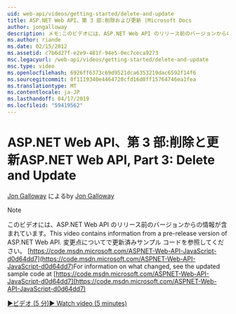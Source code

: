 ```yaml
---
uid: web-api/videos/getting-started/delete-and-update
title: ASP.NET Web API、第 3 部:削除および更新 |Microsoft Docs
author: jongalloway
description: メモ:このビデオには、ASP.NET Web API のリリース前のバージョンからの情報が含まれています。
ms.author: riande
ms.date: 02/15/2012
ms.assetid: c7b6d27f-e2e9-481f-94e5-0ec7ceca9273
msc.legacyurl: /web-api/videos/getting-started/delete-and-update
msc.type: video
ms.openlocfilehash: 6926ff6373c69d9521dca6353219dac6592f14f6
ms.sourcegitcommit: 0f1119340e4464720cfd16d0ff15764746ea1fea
ms.translationtype: MT
ms.contentlocale: ja-JP
ms.lasthandoff: 04/17/2019
ms.locfileid: "59419562"
---
```

# <a name="aspnet-web-api-part-3-delete-and-update"></a><span data-ttu-id="cf232-103">ASP.NET Web API、第 3 部:削除と更新</span><span class="sxs-lookup"><span data-stu-id="cf232-103">ASP.NET Web API, Part 3: Delete and Update</span></span>

<span data-ttu-id="cf232-104">[Jon Galloway](https://github.com/jongalloway) による</span><span class="sxs-lookup"><span data-stu-id="cf232-104">by [Jon Galloway](https://github.com/jongalloway)</span></span>

> [!NOTE]
> <span data-ttu-id="cf232-105">このビデオには、ASP.NET Web API のリリース前のバージョンからの情報が含まれています。</span><span class="sxs-lookup"><span data-stu-id="cf232-105">This video contains information from a pre-release version of ASP.NET Web API.</span></span> <span data-ttu-id="cf232-106">変更点についてで更新済みサンプル コードを参照してください。 [https://code.msdn.microsoft.com/ASPNET-Web-API-JavaScript-d0d64dd7](https://code.msdn.microsoft.com/ASPNET-Web-API-JavaScript-d0d64dd7)</span><span class="sxs-lookup"><span data-stu-id="cf232-106">For information on what changed, see the updated sample code at [https://code.msdn.microsoft.com/ASPNET-Web-API-JavaScript-d0d64dd7](https://code.msdn.microsoft.com/ASPNET-Web-API-JavaScript-d0d64dd7)</span></span>

[<span data-ttu-id="cf232-107">&#9654;ビデオ (5 分)</span><span class="sxs-lookup"><span data-stu-id="cf232-107">&#9654; Watch video (5 minutes)</span></span>](https://channel9.msdn.com/Blogs/ASP-NET-Site-Videos/delete-and-update)
